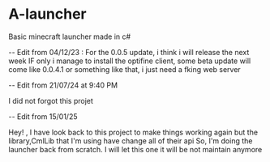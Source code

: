 # A-launcher
Basic minecraft launcher made in c#

-- Edit from 04/12/23 : 
	For the 0.0.5 update, i think i will release the next week IF only i manage to install the optifine client, 
some beta update will come like 0.0.4.1 or something like that,
i just need a fking web server

-- Edit from 21/07/24 at 9:40 PM

I did not forgot this projet

-- Edit from 15/01/25

Hey! , I have look back to this project to make things working again but the library,CmlLib that I'm using have change all of their api
So, I'm doing the launcher back from scratch. I will let this one it will be not maintain anymore
